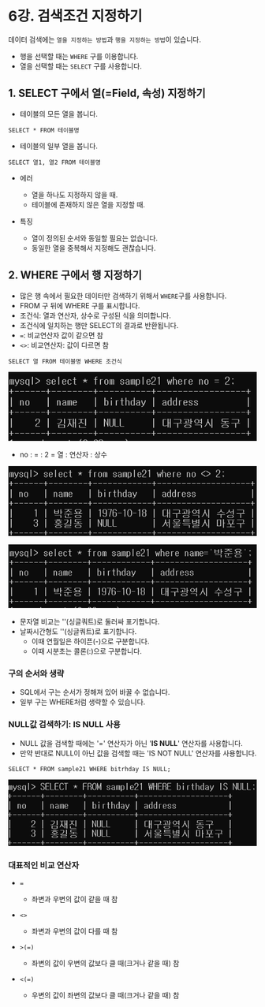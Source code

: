 # 6강. 검색조건 지정하기

데이터 검색에는 `열을 지정하는 방법`과 `행을 지정하는 방법`이 있습니다. 

- 행을 선택할 때는 `WHERE` 구를 이용합니다.
- 열을 선택할 때는 `SELECT` 구를 사용합니다.

## 1. SELECT 구에서 열(=Field, 속성) 지정하기

- 테이블의 모든 열을 봅니다.

```mysql
SELECT * FROM 테이블명
```

- 테이블의 일부 열을 봅니다.
```mysql
SELECT 열1, 열2 FROM 테이블명
```

- 에러
    - 열을 하나도 지정하지 않을 때.
    - 테이블에 존재하지 않은 열을 지정할 때.
    
- 특징
    - 열이 정의된 순서와 동일할 필요는 없습니다.
    - 동일한 열을 중복해서 지정해도 괜찮습니다.

## 2. WHERE 구에서 행 지정하기 
- 많은 행 속에서 필요한 데이터만 검색하기 위해서 `WHERE`구를 사용합니다.
- FROM 구 뒤에 WHERE 구를 표시합니다.
- 조건식: 열과 연산자, 상수로 구성된 식을 의미합니다.
- 조건식에 일치하는 행만 SELECT의 결과로 반환됩니다.
- `=`: 비교연산자 값이 같으면 참
- `<>`: 비교연산자: 값이 다르면 참
```mysql
SELECT 열 FROM 테이블명 WHERE 조건식
```

![](./image/where.png)
- no : = : 2 = 열 : 연산자 : 상수

![](./image/where2.png)

![](./image/where3.png)
- 문자열 비교는 ''(싱글쿼트)로 둘러싸 표기합니다.
- 날짜시간형도 ''(싱글쿼트)로 표기합니다.
  - 이때 연월일은 하이픈(-)으로 구분합니다.
  - 이때 시분초는 콜론(:)으로 구분합니다.

### 구의 순서와 생략
- SQL에서 구는 순서가 정해져 있어 바꿀 수 없습니다.
- 일부 구는 WHERE처럼 생략할 수 있습니다.

### NULL값 검색하기: IS NULL 사용
- NULL 값을 검색할 때에는 '=' 연산자가 아닌 '**IS NULL**' 연산자를 사용합니다.
- 만약 반대로 NULL이 아닌 값을 검색할 때는 'IS NOT NULL' 연산자를 사용합니다.
```mysql
SELECT * FROM sample21 WHERE bitrhday IS NULL;
```

![](./image/ISNULL.png)

### 대표적인 비교 연산자
- `=` 
  - 좌변과 우변의 값이 같을 때 참
  
- `<>`
  - 좌변과 우변의 값이 다를 때 참
  
- `>(=)`
  - 좌변의 값이 우변의 값보다 클 때(크거나 같을 때) 참
  
- `<(=)`
  - 우변의 값이 좌변의 값보다 클 때(크거나 같을 때) 참
  
